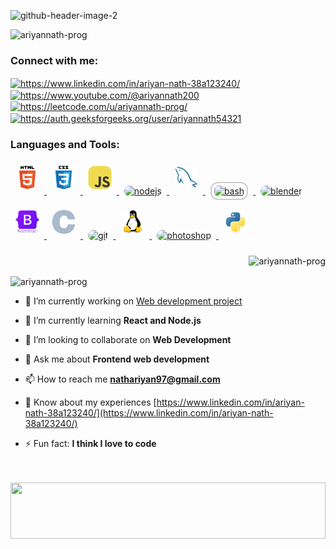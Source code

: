 
![github-header-image-2](https://github.com/user-attachments/assets/66e5c66b-70c9-4abc-8d4c-273fadca6911)

<p align="left"> <img src="https://komarev.com/ghpvc/?username=ariyannath-prog&label=Profile%20views&color=0e75b6&style=flat" alt="ariyannath-prog" /> </p>
<h3 align="left">Connect with me:</h3>
<p align="left">
  
<a href="https://www.linkedin.com/in/ariyan-nath-38a123240/" target="blank"><img align="center" src="https://raw.githubusercontent.com/rahuldkjain/github-profile-readme-generator/master/src/images/icons/Social/linked-in-alt.svg" alt="https://www.linkedin.com/in/ariyan-nath-38a123240/" height="30" width="40" /></a>
<a href="https://www.youtube.com/@ariyannath200" target="blank"><img align="center" src="https://raw.githubusercontent.com/rahuldkjain/github-profile-readme-generator/master/src/images/icons/Social/youtube.svg" alt="https://www.youtube.com/@ariyannath200" height="30" width="40" /></a>
<a href="https://leetcode.com/u/ariyannath-prog/" target="blank"><img align="center" src="https://raw.githubusercontent.com/rahuldkjain/github-profile-readme-generator/master/src/images/icons/Social/leet-code.svg" alt="https://leetcode.com/u/ariyannath-prog/" height="30" width="40" /></a>
<a href="https://www.geeksforgeeks.org/user/ariyannath54321/" target="blank"><img align="center" src="https://raw.githubusercontent.com/rahuldkjain/github-profile-readme-generator/master/src/images/icons/Social/geeks-for-geeks.svg" alt="https://auth.geeksforgeeks.org/user/ariyannath54321" height="30" width="40" /></a>
</p>

<h3 align="left">Languages and Tools:</h3>
<p align="left">
  <a href="https://www.w3.org/html/" target="_blank" rel="noreferrer">
    <img src="https://raw.githubusercontent.com/devicons/devicon/master/icons/html5/html5-original-wordmark.svg" alt="html5" title="HTML5" width="38" height="38" style="margin: 8px; border-radius: 12px;" />
  </a>
  <a href="https://www.w3schools.com/css/" target="_blank" rel="noreferrer">
    <img src="https://raw.githubusercontent.com/devicons/devicon/master/icons/css3/css3-original-wordmark.svg" alt="css3" title="CSS3" width="38" height="38" style="margin: 8px; border-radius: 12px;" />
  </a>
  <a href="https://developer.mozilla.org/en-US/docs/Web/JavaScript" target="_blank" rel="noreferrer">
    <img src="https://raw.githubusercontent.com/devicons/devicon/master/icons/javascript/javascript-original.svg" alt="javascript" title="JavaScript" width="38" height="38" style="margin: 8px; border-radius: 12px;" />
  </a>
  <a href="https://nodejs.org/" target="_blank" rel="noreferrer">
    <img src="https://www.vectorlogo.zone/logos/nodejs/nodejs-icon.svg" alt="nodejs" title="Node.js" width="38" height="38" style="margin: 8px; border-radius: 12px;" />
  </a>
  <a href="https://www.mysql.com/" target="_blank" rel="noreferrer">
    <img src="https://raw.githubusercontent.com/devicons/devicon/master/icons/mysql/mysql-original.svg" alt="sql" title="SQL / MySQL" width="38" height="38" style="margin: 8px; border-radius: 12px;" />
  </a>
  <a href="https://www.gnu.org/software/bash/" target="_blank" rel="noreferrer">
  <img src="https://upload.wikimedia.org/wikipedia/commons/4/4b/Bash_Logo_Colored.svg" 
       alt="bash" title="Bash" width="38" height="38" 
       style="margin: 8px; border-radius: 12px; border: 2px solid #ccc; background-color: white; padding: 4px;" />
</a>
  <a href="https://www.blender.org/" target="_blank" rel="noreferrer">
    <img src="https://cdn.worldvectorlogo.com/logos/blender-2.svg" alt="blender" title="Blender" width="38" height="38" style="margin: 8px; background-color: white; border-radius: 12px;" />
  </a>
  <a href="https://getbootstrap.com" target="_blank" rel="noreferrer">
    <img src="https://raw.githubusercontent.com/devicons/devicon/master/icons/bootstrap/bootstrap-original-wordmark.svg" alt="bootstrap" title="Bootstrap" width="38" height="38" style="margin: 8px; border-radius: 12px;" />
  </a>
  <a href="https://www.cprogramming.com/" target="_blank" rel="noreferrer">
    <img src="https://raw.githubusercontent.com/devicons/devicon/master/icons/c/c-original.svg" alt="c" title="C Programming" width="38" height="38" style="margin: 8px; border-radius: 12px;" />
  </a>
  <a href="https://git-scm.com/" target="_blank" rel="noreferrer">
    <img src="https://www.vectorlogo.zone/logos/git-scm/git-scm-icon.svg" alt="git" title="Git" width="38" height="38" style="margin: 8px; border-radius: 12px;" />
  </a>
  <a href="https://www.linux.org/" target="_blank" rel="noreferrer">
    <img src="https://raw.githubusercontent.com/devicons/devicon/master/icons/linux/linux-original.svg" alt="linux" title="Linux" width="38" height="38" style="margin: 8px; border-radius: 12px;" />
  </a>
  <a href="https://www.adobe.com/products/photoshop.html" target="_blank" rel="noreferrer">
    <img src="https://cdn.worldvectorlogo.com/logos/adobe-photoshop-2.svg" alt="photoshop" title="Photoshop" width="38" height="38" style="margin: 8px; background-color: white; border-radius: 12px;" />
  </a>
  <a href="https://www.python.org" target="_blank" rel="noreferrer">
    <img src="https://raw.githubusercontent.com/devicons/devicon/master/icons/python/python-original.svg" alt="python" title="Python" width="38" height="38" style="margin: 8px; border-radius: 12px;" />
  </a>
</p>

<p align="right">
  <img align="center" src="https://github-readme-stats.vercel.app/api/top-langs?username=ariyannath-prog&show_icons=true&locale=en&layout=compact&theme=dark" alt="ariyannath-prog" />
</p>

<p align="left">
  <img align="center" src="https://github-readme-stats.vercel.app/api?username=ariyannath-prog&show_icons=true&locale=en&theme=dark" alt="ariyannath-prog" />
</p>

- 🔭 I’m currently working on [Web development project](https://ariyannath-prog.github.io/E-Book-Haven/)

- 🌱 I’m currently learning **React and Node.js**

- 👯 I’m looking to collaborate on **Web Development**

- 💬 Ask me about **Frontend web development**

- 📫 How to reach me **nathariyan97@gmail.com**

- 📄 Know about my experiences [https://www.linkedin.com/in/ariyan-nath-38a123240/](https://www.linkedin.com/in/ariyan-nath-38a123240/)

- ⚡ Fun fact: **I think I love to code**

<br><br>
<img width="100%" height="90px" src="https://media1.giphy.com/media/v1.Y2lkPTc5MGI3NjExZndzaXpxZWIydWJsd256dWUzNzYzYmRxYXQxemJ4ZXdmMGozZ2FpayZlcD12MV9pbnRlcm5hbF9naWZfYnlfaWQmY3Q9cw/vamRg4k9FO2wyFylIx/200.webp">
